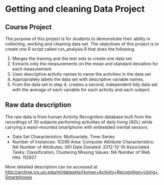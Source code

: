 # Getting and cleaning Data Project
## Course Project

The purpose of this project is for students to demonstrate their ability in collecting, working and cleaning data set. The objectives of this project is to create one R script called run_analysis.R that does the following. 

1. Merges the training and the test sets to create one data set.
2. Extracts only the measurements on the mean and standard deviation for each measurement. 
3. Uses descriptive activity names to name the activities in the data set
4. Appropriately labels the data set with descriptive variable names. 
5. From the data set in step 4, creates a second, independent tidy data set with the average of each variable for each activity and each subject.

## Raw data description

The raw data is from human Activity Recognition database built from the recordings of 30 subjects performing activities of daily living (ADL) while carrying a waist-mounted smartphone with embedded inertial sensors.

+ Data Set Characteristics:  Multivariate, Time-Series
+ Number of Instances: 10299
Area: Computer
Attribute Characteristics: NA
Number of Attributes: 561
Date Donated: 2012-12-10
Associated Tasks: Classification, Clustering
Missing Values: NA
Number of Web Hits: 112927

More detailed description can be accessed at http://archive.ics.uci.edu/ml/datasets/Human+Activity+Recognition+Using+Smartphones 


    

